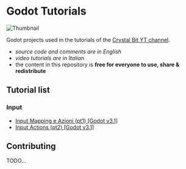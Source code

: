 # Godot Tutorials

![Thumbnail](https://i.imgur.com/FTYhbfy.png)

Godot projects used in the tutorials of 
the [Crystal Bit YT channel](https://www.youtube.com/channel/UCFVgUrvckqp0i_pbCj3wjfA).


- _source code and comments are in English_
- _video tutorials are in Italian_
- the content in this repository is **free for everyone to use, share & redistribute**

## Tutorial list

### Input

- [Input Mapping e Azioni (pt1) [Godot v3.1]](https://github.com/crystal-bit/godot-tutorials/tree/master/tutorials/input-mapping)
- [Input Actions (pt2) [Godot v3.1]](https://github.com/crystal-bit/godot-tutorials/tree/master/tutorials/input-actions)
 
## Contributing

TODO...
